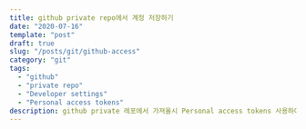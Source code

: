 ```yaml
---
title: github private repo에서 계정 저장하기
date: "2020-07-16"
template: "post"
draft: true
slug: "/posts/git/github-access"
category: "git"
tags:
  - "github"
  - "private repo"
  - "Developer settings"
  - "Personal access tokens"
description: github private 레포에서 가져올시 Personal access tokens 사용하여 아이디, 패스워드 생략하기
---
```

